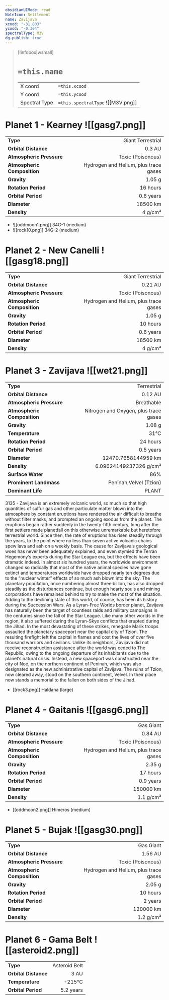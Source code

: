 ```yaml
---
obsidianUIMode: read
NoteIcon: Settlement
name: Zavijava
xcood: "-31.803"
ycood: "-0.304"
spectralType: M3V
dg-publish: true
---
```

> [!infobox|wsmall]
> # `=this.name`
> | | |
> | - | - |
> | X coord | `=this.xcood` |
> | Y coord| `=this.ycood` |
> | Spectral Type | `=this.spectralType` ![[M3V.png]] |

# Planet 1 - Kearney ![[gasg7.png]]
|                             |                           |
| --------------------------- | -------------------------:|
| **Type**                    |             Giant Terrestrial |
| **Orbital Distance**        |   0.3 AU |
| **Atmospheric Pressure**    |       Toxic (Poisonous) |
| **Atmospheric Composition** |      Hydrogen and Helium, plus trace gases |
| **Gravity**                 |        1.05 g |
| **Rotation Period**         |  16 hours |
| **Orbital Period** | 0.6 years |
| **Diameter**                |      18500 km | 
| **Density**                 |    4 g/cm³ |



- ![[oddmoon1.png]] 34G-1 (medium)
- ![[rock10.png]] 34G-2 (medium)


# Planet 2 - New Canelli ![[gasg18.png]]
|                             |                           |
| --------------------------- | -------------------------:|
| **Type**                    |             Giant Terrestrial |
| **Orbital Distance**        |   0.21 AU |
| **Atmospheric Pressure**    |       Toxic (Poisonous) |
| **Atmospheric Composition** |      Hydrogen and Helium, plus trace gases |
| **Gravity**                 |        1.05 g |
| **Rotation Period**         |  10 hours |
| **Orbital Period** | 0.6 years |
| **Diameter**                |      18500 km | 
| **Density**                 |    4 g/cm³ |





# Planet 3 - Zavijava ![[wet21.png]]
|                             |                           |
| --------------------------- | -------------------------:|
| **Type**                    |             Terrestrial |
| **Orbital Distance**        |   0.12 AU |
| **Atmospheric Pressure**    |       Breathable |
| **Atmospheric Composition** |      Nitrogen and Oxygen, plus trace gases |
| **Gravity**                 |        1.08 g |
| **Temperature**             |    31°C |
| **Rotation Period**         |  24 hours |
| **Orbital Period** | 0.5 years |
| **Diameter**                |      12470.7658144959 km | 
| **Density**                 |    6.09624149237326 g/cm³ |
| **Surface Water**           |           86% | 
| **Prominent Landmass**      |         Peninah,Velvel (Tzion) | 
| **Dominant Life**           |         PLANT |

3135 - Zavijava is an extremely volcanic world, so much so that high quantities of sulfur gas and other particulate matter blown into the atmosphere by constant eruptions have rendered the air difficult to breathe without filter masks, and prompted an ongoing exodus from the planet. The eruptions began rather suddenly in the twenty-fifth century, long after the first settlers made planetfall on this otherwise unremarkable but heretofore terrestrial world. Since then, the rate of eruptions has risen steadily through the years, to the point where no less than seven active volcanic chains spew lava and ash on a weekly basis. The cause for Zavijava‘s geological woes has never been adequately explained, and even stymied the Terran Hegemony‘s experts during the Star League era, but the effects have been dramatic indeed. In almost six hundred years, the worldwide environment changed so radically that most of the native animal species have gone extinct and temperatures worldwide have dropped nearly ten degrees due to the “nuclear winter” effects of so much ash blown into the sky. The planetary population, once numbering almost three billion, has also dropped steadily as the disturbances continue, but enough hearty souls and mining corporations have remained behind to try to make the most of the situation. Adding to the declining state of this world, of course, has been its history during the Succession Wars. As a Lyran-Free Worlds border planet, Zavijava has naturally been the target of countless raids and military campaigns in the centuries since the fall of the Star League. Like many other worlds in the region, it also suffered during the Lyran-Skye conflicts that erupted during the Jihad. In the most devastating of these strikes, renegade Marik troops assaulted the planetary spaceport near the capital city of Tzion. The resulting firefight left the capital in flames and cost the lives of over five thousand warriors and civilians. Unlike its neighbors, Zavijava did not receive reconstruction assistance after the world was ceded to The Republic, owing to the ongoing departure of its inhabitants due to the planet‘s natural crisis. Instead, a new spaceport was constructed near the city of Noé, on the northern continent of Peninah, which was also designated as the new administrative capital of Zavijava. The ruins of Tzion, now cleared away, stood on the southern continent, Velvel. In their place now stands a memorial to the fallen on both sides of the Jihad.

- [[rock3.png]] Haldana (large)

# Planet 4 - Gaitanis ![[gasg6.png]]
|                             |                           |
| --------------------------- | -------------------------:|
| **Type**                    |             Gas Giant |
| **Orbital Distance**        |   0.84 AU |
| **Atmospheric Pressure**    |       Toxic (Poisonous) |
| **Atmospheric Composition** |      Hydrogen and Helium, plus trace gases |
| **Gravity**                 |        2.35 g |
| **Rotation Period**         |  17 hours |
| **Orbital Period** | 0.9 years |
| **Diameter**                |      150000 km | 
| **Density**                 |    1.1 g/cm³ |



- [[oddmoon2.png]] Himeros (medium)

# Planet 5 - Bujak ![[gasg30.png]]
|                             |                           |
| --------------------------- | -------------------------:|
| **Type**                    |             Gas Giant |
| **Orbital Distance**        |   1.56 AU |
| **Atmospheric Pressure**    |       Toxic (Poisonous) |
| **Atmospheric Composition** |      Hydrogen and Helium, plus trace gases |
| **Gravity**                 |        2.05 g |
| **Rotation Period**         |  10 hours |
| **Orbital Period** | 2 years |
| **Diameter**                |      120000 km | 
| **Density**                 |    1.2 g/cm³ |





# Planet 6 - Gama Belt ![[asteroid2.png]]
|                             |                           |
| --------------------------- | -------------------------:|
| **Type**                    |             Asteroid Belt |
| **Orbital Distance**        |   3 AU |
| **Temperature**             |    -215°C |
| **Orbital Period** | 5.2 years |





